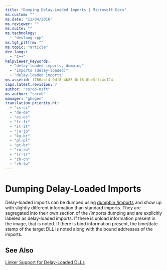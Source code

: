 ```yaml
---
title: "Dumping Delay-Loaded Imports | Microsoft Docs"
ms.custom: ""
ms.date: "11/04/2016"
ms.reviewer: ""
ms.suite: ""
ms.technology: 
  - "devlang-cpp"
ms.tgt_pltfrm: ""
ms.topic: "article"
dev_langs: 
  - "C++"
helpviewer_keywords: 
  - "delay-loaded imports, dumping"
  - "imports (delay-loaded)"
  - "delay-loaded imports"
ms.assetid: f766acf4-9df8-4b85-8cf6-0be3ffc4c124
caps.latest.revision: 7
author: "corob-msft"
ms.author: "corob"
manager: "ghogen"
translation.priority.ht: 
  - "cs-cz"
  - "de-de"
  - "es-es"
  - "fr-fr"
  - "it-it"
  - "ja-jp"
  - "ko-kr"
  - "pl-pl"
  - "pt-br"
  - "ru-ru"
  - "tr-tr"
  - "zh-cn"
  - "zh-tw"
---
```

# Dumping Delay-Loaded Imports
Delay-loaded imports can be dumped using [dumpbin /imports](../../build/reference/imports-dumpbin.md) and show up with slightly different information than standard imports. They are segregated into their own section of the /imports dumping and are explicitly labeled as delay-loaded imports. If there is unload information present in the image, that is noted. If there is bind information present, the time/date stamp of the target DLL is noted along with the bound addresses of the imports.  
  
## See Also  
 [Linker Support for Delay-Loaded DLLs](../../build/reference/linker-support-for-delay-loaded-dlls.md)